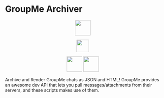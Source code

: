 # GroupMe Archiver
<p align="center">
<img src="https://d3sq5bmi4w5uj1.cloudfront.net/images/brochure/logo.png?1513786503" height="50px"></img>
</p>

<p align="center">
<img src="https://openclipart.org/image/800px/svg_to_png/211761/matt-icons_go-down.png" height="40px" style="line-height:50px"></img>
</p>

<p align="center">
<img src="https://upload.wikimedia.org/wikipedia/commons/thumb/c/c9/JSON_vector_logo.svg/320px-JSON_vector_logo.svg.png" height="50px"></img> <img src="https://upload.wikimedia.org/wikipedia/commons/thumb/6/61/HTML5_logo_and_wordmark.svg/240px-HTML5_logo_and_wordmark.svg.png" height="50px"></img>
</p>

Archive and Render GroupMe chats as JSON and HTML! GroupMe provides an awesome dev API that lets you pull messages/attachments from their servers, and these scripts makes use of them.
